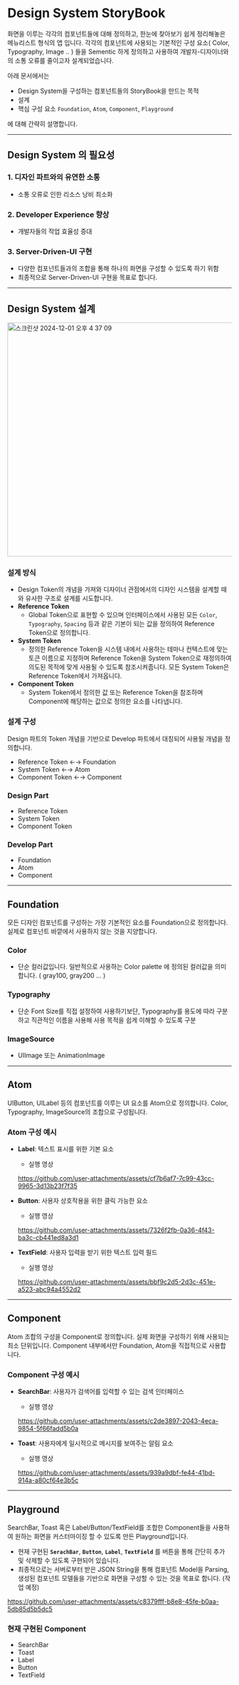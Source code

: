 # Design System StoryBook

화면을 이루는 각각의 컴포넌트들에 대해 정의하고, 한눈에 찾아보기 쉽게 정리해놓은 메뉴리스트 형식의 앱 입니다.
각각의 컴포넌트에 사용되는 기본적인 구성 요소( Color, Typography, Image .. ) 들을 Sementic 하게 정의하고 사용하여 개발자-디자이너와의 소통 오류를 줄이고자 설계되었습니다.

아래 문서에서는 

- Design System을 구성하는 컴포넌트들의  StoryBook을 만드는 목적
- 설계
- 핵심 구성 요소 `Foundation`, `Atom`, `Component`, `Playground`

에 대해 간략히 설명합니다. 

---

## Design System 의 필요성

### 1. 디자인 파트와의 유연한 소통

- 소통 오류로 인한 리소스 낭비 최소화

### 2. Developer Experience 향상

- 개발자들의 작업 효율성 증대

### 3. Server-Driven-UI 구현

- 다양한 컴포넌트들과의 조합을  통해 하나의 화면을 구성할 수 있도록 하기 위함
- 최종적으로 Server-Driven-UI 구현을 목표로 합니다.

---

## Design System 설계
<img width="525" alt="스크린샷 2024-12-01 오후 4 37 09" src="https://github.com/user-attachments/assets/1b033517-12f4-4788-a1a3-3332d2c6e5f3">

### 설계 방식
- Design Token의 개념을 가져와 디자이너 관점에서의 디자인 시스템을 설계할 때와 유사한 구조로 설계를 시도합니다.
- **Reference Token**
    - Global Token으로 표현할 수 있으며 인터페이스에서 사용된 모든 `Color`, `Typography`, `Spacing` 등과 같은 기본이 되는 값을 정의하여 Reference Token으로 정의합니다.
- **System Token**
    - 정의한 Reference Token을 시스템 내에서 사용하는 테마나 컨텍스트에 맞는 토큰 이름으로 지정하며 Reference Token을 System Token으로 재정의하여 의도된 목적에 맞게 사용될 수 있도록 참조시켜줍니다. 모든 System Token은 Reference Token에서 가져옵니다.
- **Component Token**
    - System Token에서 정의한 값 또는 Reference Token을 참조하며 Component에 해당하는 값으로 정의한 요소를 나타냅니다.


### 설계 구성

Design 파트의 Token 개념을 기반으로 Develop 파트에서 대칭되어 사용될 개념을 정의합니다.

- Reference Token ←→ Foundation
- System Token ←→ Atom
- Component Token ←→ Component

### Design Part

- Reference Token
- System Token
- Component Token

### Develop Part

- Foundation
- Atom
- Component

---

## Foundation

모든 디자인 컴포넌트를 구성하는 가장 기본적인 요소를 Foundation으로 정의합니다. 실제로 컴포넌트 바깥에서 사용하지 않는 것을 지양합니다.

### Color

- 단순 컬러값입니다. 일반적으로 사용하는 Color palette 에 정의된 컬러값을 의미합니다. ( gray100, gray200 … )

### Typography

- 단순 Font Size를 직접 설정하여 사용하기보단, Typography를 용도에 따라 구분하고 직관적인 이름을 사용해 사용 목적을 쉽게 이해할 수 있도록 구분

### ImageSource

- UIImage 또는 AnimationImage

---

## Atom

UIButton, UILabel 등의 컴포넌트를 이루는 UI 요소를 Atom으로 정의합니다. Color, Typography, ImageSource의 조합으로 구성됩니다.

### Atom 구성 예시

- **Label**: 텍스트 표시를 위한 기본 요소
    - 실행 영상
    
    https://github.com/user-attachments/assets/cf7b6af7-7c99-43cc-9965-3d13b23f7f35

- **Button**: 사용자 상호작용을 위한 클릭 가능한 요소
    - 실행 영상

    https://github.com/user-attachments/assets/7326f2fb-0a36-4f43-ba3c-cb441ed8a3d1

- **TextField**: 사용자 입력을 받기 위한 텍스트 입력 필드
    - 실행 영상

    https://github.com/user-attachments/assets/bbf9c2d5-2d3c-451e-a523-abc94a4552d2
  
---

## Component

Atom 조합의 구성을 Component로 정의합니다. 실제 화면을 구성하기 위해 사용되는 최소 단위입니다. Component 내부에서만 Foundation, Atom을 직접적으로 사용합니다.

### Component 구성 예시

- **SearchBar**: 사용자가 검색어를 입력할 수 있는 검색 인터페이스
    - 실행 영상
        
  https://github.com/user-attachments/assets/c2de3897-2043-4eca-9854-5f66fadd5b0a
      
- **Toast**: 사용자에게 일시적으로 메시지를 보여주는 알림 요소
    - 실행 영상
        
    https://github.com/user-attachments/assets/939a9dbf-fe44-41bd-914a-a80cf64e3b5c

---

## Playground

SearchBar, Toast 혹은 Label/Button/TextField를 조합한 Component들을 사용하여 원하는 화면을 커스터마이징 할 수 있도록 만든 Playground입니다.

- 현재 구현된 **`SerachBar`**, **`Button`**, **`Label`**, **`TextField`** 를 버튼을 통해 간단히 추가 및 삭제할 수 있도록 구현되어 있습니다.
- 최종적으로는 서버로부터 받은 JSON String을 통해 컴포넌트 Model을 Parsing, 생성된 컴포넌트 모델들을 기반으로 화면을 구성할 수 있는 것을 목표로 합니다. (작업 예정)
    
https://github.com/user-attachments/assets/c8379fff-b8e8-45fe-b0aa-5db85d5b5dc5

### 현재 구현된 Component

- SearchBar
- Toast
- Label
- Button
- TextField
